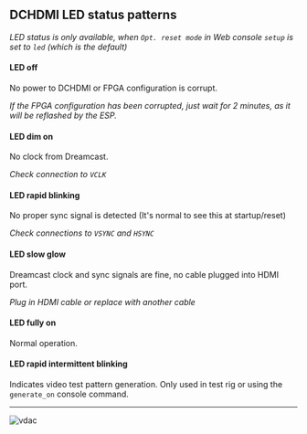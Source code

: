 ## DCHDMI LED status patterns

*LED status is only available, when `Opt. reset mode` in Web console `setup` is set to `led` (which is the default)*

#### **LED off**

No power to DCHDMI or FPGA configuration is corrupt.

*If the FPGA configuration has been corrupted, just wait for 2 minutes, as it will be reflashed by the ESP.*

#### **LED dim on**

No clock from Dreamcast. 

*Check connection to `VCLK`*

#### **LED rapid blinking**

No proper sync signal is detected (It's normal to see this at startup/reset)

*Check connections to `VSYNC` and `HSYNC`*

#### **LED slow glow**

Dreamcast clock and sync signals are fine, no cable plugged into HDMI port.

*Plug in HDMI cable or replace with another cable*

#### **LED fully on**

Normal operation.

#### **LED rapid intermittent blinking**

Indicates video test pattern generation. Only used in test rig or using the `generate_on` console command.

---

![vdac](https://github.com/chriz2600/DreamcastHDMI/raw/experimental/assets/vdac.png)